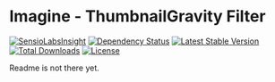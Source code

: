 Imagine - ThumbnailGravity Filter
=======================

[![SensioLabsInsight](https://insight.sensiolabs.com/projects/93577e30-7456-4f25-ab21-c2c92d1400ed/mini.png)](https://insight.sensiolabs.com/projects/93577e30-7456-4f25-ab21-c2c92d1400ed)
[![Dependency Status](https://www.versioneye.com/user/projects/57703caa6718940052ba8ccd/badge.svg?style=flat-square)](https://www.versioneye.com/user/projects/57703caa6718940052ba8ccd)
[![Latest Stable Version](https://poser.pugx.org/shapecode/imagine-thumbnail-gravity-filter/v/stable)](https://packagist.org/packages/shapecode/imagine-thumbnail-gravity-filter)
[![Total Downloads](https://poser.pugx.org/shapecode/imagine-thumbnail-gravity-filter/downloads)](https://packagist.org/packages/shapecode/imagine-thumbnail-gravity-filter)
[![License](https://poser.pugx.org/shapecode/imagine-thumbnail-gravity-filter/license)](https://packagist.org/packages/shapecode/imagine-thumbnail-gravity-filter)

Readme is not there yet.
